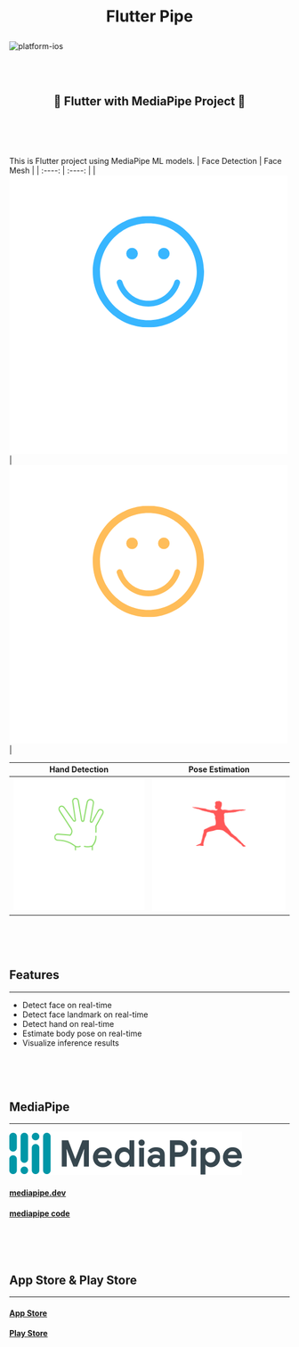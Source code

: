 # <p align="center"> Flutter Pipe </p>

![platform-ios](https://img.shields.io/badge/platform-ios%20%7C%20android-lightgrey)

<br>
<br>

## <p align="center"> 🌟 Flutter with MediaPipe Project 🌟 </p>
<br>
<br>
<br>

This is Flutter project using MediaPipe ML models.
| Face Detection | Face Mesh |
| :----: | :----: |
| <img src="assets/images/smile_blue.png"> | <img src="assets/images/smile_yellow.png"> |

| Hand Detection | Pose Estimation |
| :----: | :----: |
| <img src="assets/images/hand_green.png"> | <img src="assets/images/pose_red.png"> |

<br>
<br>
<br>

## Features
-----
- Detect face on real-time
- Detect face landmark on real-time
- Detect hand on real-time
- Estimate body pose on real-time
- Visualize inference results


<br>
<br>
<br>


## MediaPipe
-----
![result_1](assets/images/mediapipe.png)
#### [mediapipe.dev](https://mediapipe.dev/)
#### [mediapipe code](https://github.com/google/mediapipe)


<br>
<br>
<br>

## App Store & Play Store
-----

#### [App Store](https://github.com/JaeHeee/FlutterWithMediaPipe)
#### [Play Store](https://github.com/JaeHeee/FlutterWithMediaPipe)
